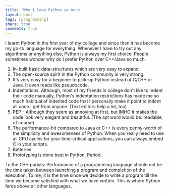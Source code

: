 ```yaml
---
title: 'Why I love Python so much'
layout: post
tags: [programming]
share: true
comments: true
---
```

I learnt Python in the first year of my college and since then it has become my go-to language for everything. Whenever I have to try out any algorithms or anything else, Python is always my first choice. People sometimes wonder why do I prefer Python over C++/Java so much.

1. In-built basic data-structures which are very easy to expand.
2. The open-source spirit in the Python community is very strong.
3. It's very easy for a beginner to pick-up Python instead of C/C++ or Java. It even reads like pseudocode.
4. Indentations. Although, most of my friends in college don't like to indent their code manually, Python's indentation restrictions has made me so much habitual of indented code that I personally make it point to indent all code I get from anyone. (Text editors help a lot, too)
5. PEP - Although they seem as annoying at first, but IMHO it makes the code look very elegant and beautiful. (The apt word would be: readable, of course)
6. The performance-hit compared to Java or C++ is every penny-worth of the simplicity and awesomeness of Python. When you really need to use all CPU cycles for your time-critical applications, you can always embed C in your scripts.
7. Batteries
8. Prototyping is done best in Python. Period.

To the C++ purists: Performance of a programming language should not be the time taken between launching a program and completion of the execution. To me, it is the time since we decide to write a program till the time we become satisfied with what we have written. This is where Python fares above all other languages.
